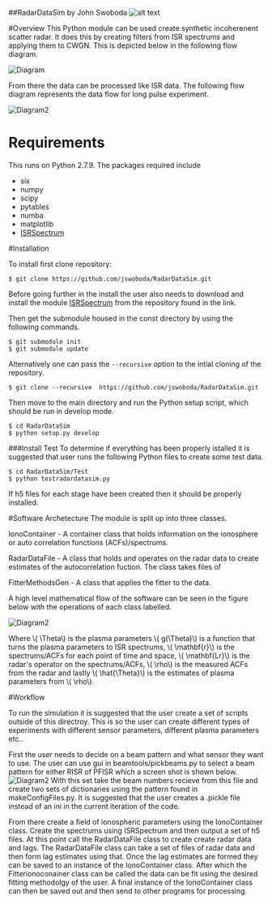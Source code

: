 ##RadarDataSim
by John Swoboda
![alt text](https://raw.github.com/jswoboda/RadarDataSim/master/Images/logofig.png "RadarDataSim")

#Overview
This Python module can be used create synthetic incoherenent scatter radar. It does this by creating filters from ISR spectrums and applying them to CWGN. This is depicted below in the following flow diagram.

![Diagram](https://raw.github.com/jswoboda/RadarDataSim/master/Images/diagrampart.png)


From there the data can be processed like ISR data. The following flow diagram represents the data flow for long pulse experiment.

![Diagram2](https://raw.github.com/jswoboda/RadarDataSim/master/Images/datastackchain.png)
# Requirements
This runs on Python 2.7.9. The packages required include

* six
* numpy
* scipy
* pytables
* numba
* matplotlib
* [ISRSpectrum](https://github.com/jswoboda/ISRSpectrum)

#Installation

To install first clone repository:

	$ git clone https://github.com/jswoboda/RadarDataSim.git

Before going further in the install the user also needs to download and install the module [ISRSpectrum](https://github.com/jswoboda/ISRSpectrum) from the repository found in the link.

Then get the submodule housed in the const directory by using the following commands.

	$ git submodule init
	$ git submodule update

Alternatively one can pass the `--recursive` option to the intial cloning of the repository.  

	$ git clone --recursive  https://github.com/jswoboda/RadarDataSim.git

Then move to the main directory and run the Python setup script, which should be run in develop mode.

	$ cd RadarDataSim
	$ python setup.py develop

###Install Test
To determine if everything has been properly istalled it is suggested that user runs the following Python files to create some test data.


	$ cd RadarDataSim/Test
	$ python testradardatasim.py

If h5 files for each stage have been created then it should be properly installed.

#Software Archetecture
The module is split up into three classes.

IonoContainer - A container class that holds information on the ionosphere or auto correlation functions (ACFs)/spectrums.

RadarDataFile - A class that holds and operates on the radar data to create estimates of the autocorrelation fuction. The class takes files of  

FitterMethodsGen - A class that applies the fitter to the data.

A high level mathematical flow of the software can be seen in the figure below with the operations of each class labelled.

![Diagram2](https://raw.github.com/jswoboda/RadarDataSim/master/Images/softwareflowandmath.png)

Where \\( \Theta\\) is the plasma parameters \\( g(\Theta)\\) is a function that turns the plasma parameters to ISR spectrums, \\( \mathbf{r}\\) is the spectrums/ACFs for each point of time and space, \\( \mathbf{Lr}\\) is the radar's operator on the spectrums/ACFs, \\( \rho\\) is the measured ACFs from the radar and lastly \\( \hat{\Theta}\\) is the estimates of plasma parameters from \\( \rho\\).

#Workflow

To run the simulation it is suggested that the user create a set of scripts outside of this directroy. This is so the user can create different types of experiments with different sensor parameters, different plasma parameters etc..

First the user needs to decide on a beam pattern and what sensor they want to use. The user can use gui in beamtools/pickbeams.py to select a beam pattern for either RISR of PFISR which a screen shot is shown below.
![Diagram2](https://raw.github.com/jswoboda/RadarDataSim/master/Images/pickbeams.png)
With this set take the beam numbers recieve from this file and create two sets of dictionaries using the pattern found in makeConfigFiles.py. It is suggested that the user creates a .pickle file instead of an ini in the current iteration of the code.

From there create a field of ionospheric parameters using the IonoContainer class. Create the spectrums using ISRSpectrum and then output a set of h5 files. At this point call the RadarDataFile class to create create radar data and lags. The RadarDataFile class can take a set of files of radar data and then form lag estimates using that. Once the lag estimates are formed they can be saved to an instance of the IonoContainer class. After which the Fitterionoconainer class can be called the data can be fit using the desired fitting methodolgy of the user. A final instance of the IonoContainer class can then be saved out and then send to other programs for processing.
